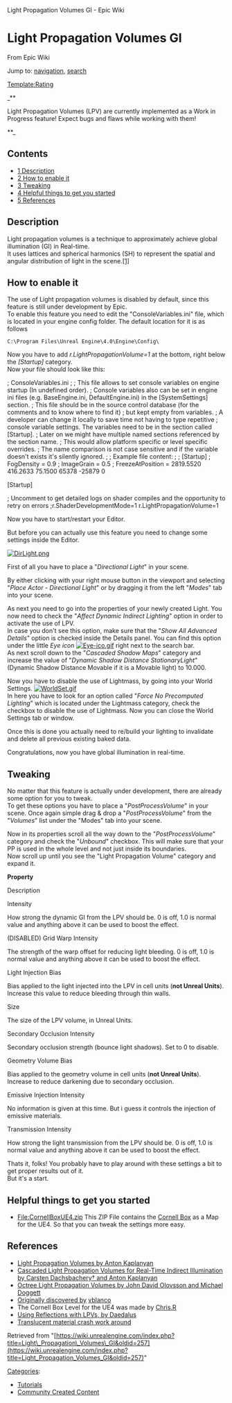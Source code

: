  Light Propagation Volumes GI - Epic Wiki             

 

Light Propagation Volumes GI
============================

From Epic Wiki

Jump to: [navigation](#mw-head), [search](#p-search)

[Template:Rating](/index.php?title=Template:Rating&action=edit&redlink=1 "Template:Rating (page does not exist)")

  

_**

Light Propagation Volumes (LPV) are currently implemented as a Work in Progress feature! Expect bugs and flaws while working with them!



**_

  

Contents
--------

*   [1 Description](#Description)
*   [2 How to enable it](#How_to_enable_it)
*   [3 Tweaking](#Tweaking)
*   [4 Helpful things to get you started](#Helpful_things_to_get_you_started)
*   [5 References](#References)

Description
-----------

Light propagation volumes is a technique to approximately achieve global illumination (GI) in Real-time.  
It uses lattices and spherical harmonics (SH) to represent the spatial and angular distribution of light in the scene.[\[1\]](/index.php?title=Light_Propagation_Volumes_GI#References "Light Propagation Volumes GI")

  

How to enable it
----------------

The use of Light propagation volumes is disabled by default, since this feature is still under development by Epic.  
To enable this feature you need to edit the "ConsoleVariables.ini" file, which is located in your engine config folder. The default location for it is as follows  

`C:\Program Files\Unreal Engine\4.0\Engine\Config\`  

Now you have to add _r.LightPropagationVolume=1_ at the bottom, right below the _\[Startup\]_ category.  
Now your file should look like this:  

; ConsoleVariables.ini
;
; This file allows to set console variables on engine startup (In undefined order).
; Console variables also can be set in engine ini files (e.g. BaseEngine.ini, DefaultEngine.ini) in the \[SystemSettings\] section.
; This file should be in the source control database (for the comments and to know where to find it)
; but kept empty from variables.
; A developer can change it locally to save time not having to type repetitive
; console variable settings. The variables need to be in the section called \[Startup\].
; Later on we might have multiple named sections referenced by the section name.
; This would allow platform specific or level specific overrides.
; The name comparison is not case sensitive and if the variable doesn't exists it's silently ignored.
;
; Example file content:
;
; \[Startup\]
; FogDensity = 0.9
; ImageGrain = 0.5
; FreezeAtPosition = 2819.5520 416.2633 75.1500 65378 -25879 0

\[Startup\]

; Uncomment to get detailed logs on shader compiles and the opportunity to retry on errors
;r.ShaderDevelopmentMode=1
r.LightPropagationVolume=1

Now you have to start/restart your Editor.  

But before you can actually use this feature you need to change some settings inside the Editor.  

[![DirLight.png](https://d3ar1piqh1oeli.cloudfront.net/2/26/DirLight.png/42px-DirLight.png)](/index.php?title=File:DirLight.png)

First of all you have to place a "_Directional Light_" in your scene.  

By either clicking with your right mouse button in the viewport and selecting "_Place Actor - Directional Light_" or by dragging it from the left "_Modes_" tab into your scene.  

As next you need to go into the properties of your newly created Light. You now need to check the "_Affect Dynamic Indirect Lighting_" option in order to activate the use of LPV.  
In case you don't see this option, make sure that the "_Show All Advanced Details_" option is checked inside the Details panel. You can find this option under the little _Eye icon_ [![Eye-ico.gif](https://d26ilriwvtzlb.cloudfront.net/5/55/Eye-ico.gif)](/index.php?title=File:Eye-ico.gif) right next to the search bar.  
As next scroll down to the "_Cascaded Shadow Maps_" category and increase the value of "_Dynamic Shadow Distance StationaryLight_" (Dynamic Shadow Distance Movable if it is a Movable light) to 10.000.  

Now you have to disable the use of Lightmass, by going into your World Settings. [![WorldSet.gif](https://d3ar1piqh1oeli.cloudfront.net/7/7c/WorldSet.gif/20px-WorldSet.gif)](/index.php?title=File:WorldSet.gif)  
In here you have to look for an option called "_Force No Precomputed Lighting_" which is located under the Lightmass category, check the checkbox to disable the use of Lightmass. Now you can close the World Settings tab or window.  

Once this is done you actually need to re/build your lighting to invalidate and delete all previous existing baked data.  

Congratulations, now you have global illumination in real-time.

Tweaking
--------

No matter that this feature is actually under development, there are already some option for you to tweak.  
To get these options you have to place a "_PostProcessVolume_" in your scene. Once again simple drag & drop a "_PostProcessVolume_" from the "_Volumes_" list under the "Modes" tab into your scene.  

Now in its properties scroll all the way down to the "_PostProcessVolume_" category and check the "_Unbound_" checkbox. This will make sure that your PP is used in the whole level and not just inside its boundaries.  
Now scroll up until you see the "Light Propagation Volume" category and expand it.  

**Property**

Description

Intensity

How strong the dynamic GI from the LPV should be. 0 is off, 1.0 is normal value and anything above it can be used to boost the effect.

(DISABLED) Grid Warp Intensity

The strength of the warp offset for reducing light bleeding. 0 is off, 1.0 is normal value and anything above it can be used to boost the effect.

Light Injection Bias

Bias applied to the light injected into the LPV in cell units (**not Unreal Units**). Increase this value to reduce bleeding through thin walls.

Size

The size of the LPV volume, in Unreal Units.

Secondary Occlusion Intensity

Secondary occlusion strength (bounce light shadows). Set to 0 to disable.

Geometry Volume Bias

Bias applied to the geometry volume in cell units (**not Unreal Units**). Increase to reduce darkening due to secondary occlusion.

Emissive Injection Intensity

No information is given at this time. But i guess it controls the injection of emissive materials.

Transmission Intensity

How strong the light transmission from the LPV should be. 0 is off, 1.0 is normal value and anything above it can be used to boost the effect.

  
Thats it, folks! You probably have to play around with these settings a bit to get proper results out of it.  
But it's a start.  

Helpful things to get you started
---------------------------------

*   [File:CornellBoxUE4.zip](/index.php?title=File:CornellBoxUE4.zip "File:CornellBoxUE4.zip") This ZIP File contains the [Cornell Box](http://en.wikipedia.org/wiki/Cornell_box) as a Map for the UE4. So that you can tweak the settings more easy.  
    

  

References
----------

*   [Light Propagation Volumes by Anton Kaplanyan](http://www.crytek.com/download/Light_Propagation_Volumes.pdf)
*   [Cascaded Light Propagation Volumes for Real-Time Indirect Illumination by Carsten Dachsbachery† and Anton Kaplanyan](http://www.vis.uni-stuttgart.de/~dachsbcn/download/lpv.pdf)
*   [Octree Light Propagation Volumes by John David Olovsson and Michael Doggett](http://scivis.itn.liu.se/sigrad2013/wp-content/uploads/2013/06/Octree_Light_Propagation_Volumes.pdf)
*   [Originally discovered by](https://forums.unrealengine.com/showthread.php?530-How-to-enable-Light-Propagation-Volumes-GI-WIP-AND-BETA) [vblanco](https://forums.unrealengine.com/member.php?154-vblanco)
*   The Cornell Box Level for the UE4 was made by [Chris.R](/index.php?title=User:Chris.R&action=edit&redlink=1 "User:Chris.R (page does not exist)")
*   [Using Reflections with LPVs, by Daedalus](https://forums.unrealengine.com/showthread.php?40211-Request-decouple-ambient-cubemap-feature-from-postprocess-into-separate-entity&p=150164&viewfull=1#post150164)
*   [Translucent material crash work around](https://answers.unrealengine.com/questions/35329/lpv-causing-crash-with-translucent-material-in-a-m.html)

Retrieved from "[https://wiki.unrealengine.com/index.php?title=Light\_Propagation\_Volumes\_GI&oldid=257](https://wiki.unrealengine.com/index.php?title=Light_Propagation_Volumes_GI&oldid=257)"

[Categories](/index.php?title=Special:Categories "Special:Categories"):

*   [Tutorials](/index.php?title=Category:Tutorials&action=edit&redlink=1 "Category:Tutorials (page does not exist)")
*   [Community Created Content](/index.php?title=Category:Community_Created_Content "Category:Community Created Content")